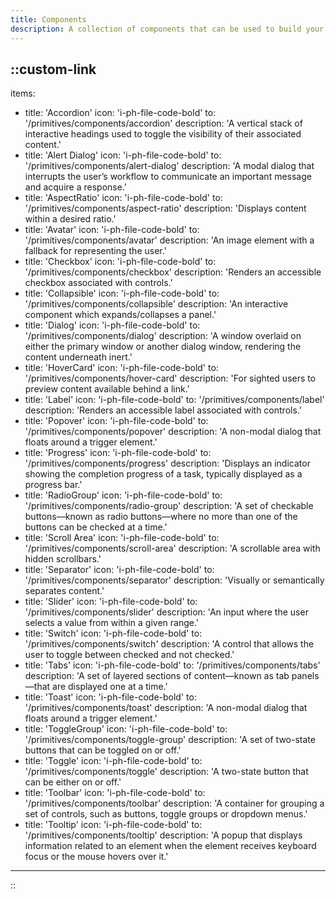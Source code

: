 ```yaml
---
title: Components
description: A collection of components that can be used to build your own design system.
---
```


::custom-link
---
items:
  - title: 'Accordion'
    icon: 'i-ph-file-code-bold'
    to: '/primitives/components/accordion'
    description: 'A vertical stack of interactive headings used to toggle the visibility of their associated content.'
  - title: 'Alert Dialog'
    icon: 'i-ph-file-code-bold'
    to: '/primitives/components/alert-dialog'
    description: 'A modal dialog that interrupts the user’s workflow to communicate an important message and acquire a response.'
  - title: 'AspectRatio'
    icon: 'i-ph-file-code-bold'
    to: '/primitives/components/aspect-ratio'
    description: 'Displays content within a desired ratio.'
  - title: 'Avatar'
    icon: 'i-ph-file-code-bold'
    to: '/primitives/components/avatar'
    description: 'An image element with a fallback for representing the user.'
  - title: 'Checkbox'
    icon: 'i-ph-file-code-bold'
    to: '/primitives/components/checkbox'
    description: 'Renders an accessible checkbox associated with controls.'
  - title: 'Collapsible'
    icon: 'i-ph-file-code-bold'
    to: '/primitives/components/collapsible'
    description: 'An interactive component which expands/collapses a panel.'
  - title: 'Dialog'
    icon: 'i-ph-file-code-bold'
    to: '/primitives/components/dialog'
    description: 'A window overlaid on either the primary window or another dialog window, rendering the content underneath inert.'
  - title: 'HoverCard'
    icon: 'i-ph-file-code-bold'
    to: '/primitives/components/hover-card'
    description: 'For sighted users to preview content available behind a link.'
  - title: 'Label'
    icon: 'i-ph-file-code-bold'
    to: '/primitives/components/label'
    description: 'Renders an accessible label associated with controls.'
  - title: 'Popover'
    icon: 'i-ph-file-code-bold'
    to: '/primitives/components/popover'
    description: 'A non-modal dialog that floats around a trigger element.'
  - title: 'Progress'
    icon: 'i-ph-file-code-bold'
    to: '/primitives/components/progress'
    description: 'Displays an indicator showing the completion progress of a task, typically displayed as a progress bar.'
  - title: 'RadioGroup'
    icon: 'i-ph-file-code-bold'
    to: '/primitives/components/radio-group'
    description: 'A set of checkable buttons—known as radio buttons—where no more than one of the buttons can be checked at a time.'
  - title: 'Scroll Area'
    icon: 'i-ph-file-code-bold'
    to: '/primitives/components/scroll-area'
    description: 'A scrollable area with hidden scrollbars.'
  - title: 'Separator'
    icon: 'i-ph-file-code-bold'
    to: '/primitives/components/separator'
    description: 'Visually or semantically separates content.'
  - title: 'Slider'
    icon: 'i-ph-file-code-bold'
    to: '/primitives/components/slider'
    description: 'An input where the user selects a value from within a given range.'
  - title: 'Switch'
    icon: 'i-ph-file-code-bold'
    to: '/primitives/components/switch'
    description: 'A control that allows the user to toggle between checked and not checked.'
  - title: 'Tabs'
    icon: 'i-ph-file-code-bold'
    to: '/primitives/components/tabs'
    description: 'A set of layered sections of content—known as tab panels—that are displayed one at a time.'
  - title: 'Toast'
    icon: 'i-ph-file-code-bold'
    to: '/primitives/components/toast'
    description: 'A non-modal dialog that floats around a trigger element.'
  - title: 'ToggleGroup'
    icon: 'i-ph-file-code-bold'
    to: '/primitives/components/toggle-group'
    description: 'A set of two-state buttons that can be toggled on or off.'
  - title: 'Toggle'
    icon: 'i-ph-file-code-bold'
    to: '/primitives/components/toggle'
    description: 'A two-state button that can be either on or off.'
  - title: 'Toolbar'
    icon: 'i-ph-file-code-bold'
    to: '/primitives/components/toolbar'
    description: 'A container for grouping a set of controls, such as buttons, toggle groups or dropdown menus.'
  - title: 'Tooltip'
    icon: 'i-ph-file-code-bold'
    to: '/primitives/components/tooltip'
    description: 'A popup that displays information related to an element when the element receives keyboard focus or the mouse hovers over it.'
---
::
